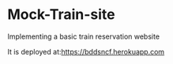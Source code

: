 # Mock-Train-site
Implementing a basic train reservation website

It is deployed at:https://bddsncf.herokuapp.com
